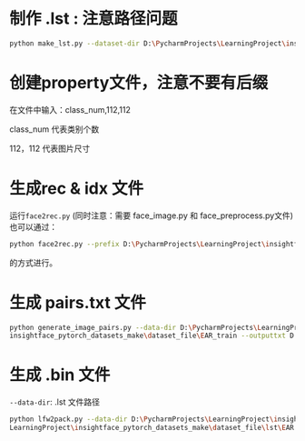 # 制作 .lst : 注意路径问题

```bash
python make_lst.py --dataset-dir D:\PycharmProjects\LearningProject\insightface_pytorch_datasets_make\EAR_train --list-file D:\PycharmProjects\LearningProject\insightface_pytorch_datasets_make\lst\train.lst --img-ext '.bmp'
```

# 创建property文件，注意不要有后缀

在文件中输入：class_num,112,112

class_num 代表类别个数

112，112 代表图片尺寸

# 生成rec & idx 文件

运行`face2rec.py` (同时注意：需要 face_image.py 和 face_preprocess.py文件)
也可以通过：

```bash
python face2rec.py --prefix D:\PycharmProjects\LearningProject\insightface_pytorch_datasets_make\dataset_file\lst --root D:\PycharmProjects\LearningProject\insightface_pytorch_datasets_make\dataset_file\EAR_train 
```
的方式进行。

# 生成 pairs.txt 文件

```bash
python generate_image_pairs.py --data-dir D:\PycharmProjects\LearningProject\
insightface_pytorch_datasets_make\dataset_file\EAR_train --outputtxt D:\PycharmProjects\LearningProject\insightface_pytorch_datasets_make\dataset_file\lst\pairs.txt
```

# 生成 .bin 文件

`--data-dir`: .lst 文件路径

```bash
python lfw2pack.py --data-dir D:\PycharmProjects\LearningProject\insightface_pytorch_datasets_make\dataset_file\lst --output D:\PycharmProjects\
LearningProject\insightface_pytorch_datasets_make\dataset_file\lst\EAR.bin --num-samepairs 11000

```